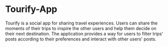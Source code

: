 # Tourify-App
Tourify is a social app for sharing travel experiences. Users can share the moments of their trips to inspire the other users and help them decide on their next destination. The application provides a way for users to filter trips' posts according to their preferences and interact with other users' posts.
